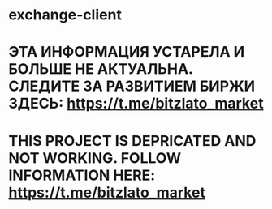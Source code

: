 # exchange-client

# **ЭТА ИНФОРМАЦИЯ УСТАРЕЛА И БОЛЬШЕ НЕ АКТУАЛЬНА. СЛЕДИТЕ ЗА РАЗВИТИЕМ БИРЖИ ЗДЕСЬ: https://t.me/bitzlato_market**
# **THIS PROJECT IS DEPRICATED AND NOT WORKING. FOLLOW INFORMATION HERE: https://t.me/bitzlato_market**
